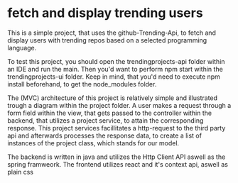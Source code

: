 # fetch and display trending users
This is a simple project, that uses the github-Trending-Api, to fetch and display users with trending repos based on a selected programming language.


To test this project, you should open the trendingprojects-api folder within an IDE and run the main. Then you'd want to perform npm start within the trendingprojects-ui folder. Keep in mind, that you'd need to execute npm install beforehand, to get the node_modules folder.

The (MVC) architecture of this project is relatively simple and illustrated trough a diagram within the project folder.
A user makes a request through a form field within the view, that gets passed to the controller within the backend, that utilizes a project service, to attain the corresponding response. This project services facillitates  a http-request to the third party api and afterwards processes the response data, to create a list of instances of the project class, which stands for our model.

The backend is written in java and utilizes the Http Client API aswell as the spring framweork.
The frontend utilizes react and it's context api, aswell as plain css 


